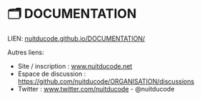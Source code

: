 # **🗂️ DOCUMENTATION**

LIEN: [nuitducode.github.io/DOCUMENTATION/](https://nuitducode.github.io/DOCUMENTATION/)

Autres liens:
* Site / inscription : www.nuitducode.net
* Espace de discussion :  https://github.com/nuitducode/ORGANISATION/discussions
* Twitter : www.twitter.com/nuitducode - @nuitducode
